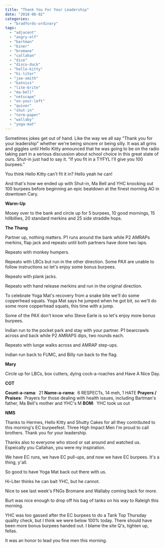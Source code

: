 ```yaml
---
title: "Thank You For Your Leadership"
date: "2018-08-02"
categories: 
  - "bradfords-ordinary"
tags: 
  - "adjacent"
  - "angry-elf"
  - "bartman"
  - "biner"
  - "bromane"
  - "callahan"
  - "dice"
  - "disco-duck"
  - "hello-kitty"
  - "hi-liter"
  - "joe-smith"
  - "katniss"
  - "lite-brite"
  - "ma-bell"
  - "netscape"
  - "on-your-left"
  - "quiver"
  - "shut-in"
  - "term-paper"
  - "wallaby"
  - "yoga-mat"
---
```


Sometimes jokes get out of hand. Like the way we all say "Thank you for your leadership" whether we're being sincere or being silly. It was all grins and giggles until Hello Kitty announced that he was going to be on the radio taking part in a serious discussion about school choice in this great state of ours. Shut-in just had to say it. "If you fit in a TYFYL I'll give you 100 burpees."

You think Hello Kitty can't fit it in? Hello yeah he can!

And that's how we ended up with Shut-in, Ma Bell and YHC knocking out 100 burpees before beginning an epic beatdown at the finest morning AO in downtown Cary.

**Warm-Up**

Mosey over to the bank and circle up for 5 burpees, 10 good mornings, 15 hillbillies, 20 standard merkins and 25 side straddle hops.

**The Thang**

Partner up, nothing matters. P1 runs around the bank while P2 AMRAPs merkins, flap jack and repeato until both partners have done two laps.

Repeato with monkey humpers.

Repeato with LBCs but run in the other direction. Some PAX are unable to follow instructions so let's enjoy some bonus burpees.

Repeato with plank jacks.

Repeato with hand release merkins and run in the original direction.

To celebrate Yoga Mat's recovery from a snake bite we'll do some copperhead squats. Yoga Mat says he jumped when he got bit, so we'll do some more copperhead squats, this time with a jump.

Some of the PAX don't know who Steve Earle is so let's enjoy more bonus burpees.

Indian run to the pocket park and stay with your partner. P1 bearcrawls across and back while P2 AMRAPS dips, two rounds each.

Repeato with lunge walks across and AMRAP step-ups.

Indian run back to FUMC, and Billy run back to the flag.

**Mary**

Circle up for LBCs, box cutters, dying cock-a-roaches and Have A Nice Day.

**COT**

**Count-a-rama**:  21 **Name-a-rama**:  6 RESPECTs, 14 meh, 1 HATE **Prayers / Praises**:  Prayers for those dealing with health issues, including Bartman's father, Ma Bell's mother and YHC's M **BOM**:  YHC took us out

**NMS**

Thanks to Hermes, Hello Kitty and Shutty Cakes for all they contributed to this morning's EC burpeefest. Three High Impact Men I'm proud to call brothers. Thank you for your leadership.

Thanks also to everyone who stood or sat around and watched us. Espeically you Callahan, you were my inspiration.

We have EC runs, we have EC pull-ups, and now we have EC burpees. It's a thing, y'all.

So good to have Yoga Mat back out there with us.

Hi-Liter thinks he can bait YHC, but he cannot.

Nice to see last week's FNGs Bromane and Wallaby coming back for more.

Burt was nice enough to drop off his bag of tanks on his way to Raleigh this morning.

YHC was too gassed after the EC burpees to do a Tank Top Thursday quality check, but I think we were below 100% today. There should have been more bonus burpees handed out. I blame the site Q's, tighten up, fellas.

It was an honor to lead you fine men this morning.
